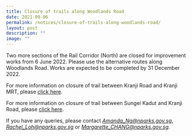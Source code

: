 ```yaml
---
title: Closure of trails along Woodlands Road
date: 2021-09-06
permalink: /notices/closure-of-trails-along-woodlands-road/
layout: post
description: ""
image: ""
---
```

Two more sections of the Rail Corridor (North) are closed for improvement works from 6 June 2022. Please use the alternative routes along Woodlands Road. Works are expected to be completed by 31 December 2022.

For more information on closure of trail between Kranji Road and Kranji MRT, please [click here](/files/RC%20Notices/Kranji%20Rd%20-%20Kranji%20MRT%20-%20Closure%20Notice%20for%20Rail%20Corridor.pdf).

For more information on closure of trail between Sungei Kadut and Kranji Road, please [click here](/files/RC%20Notices/Sungei%20Kadut%20-%20Kranji%20Rd%20-%20Closure%20Notice%20for%20Rail%20Corridor.pdf).

If you have any queries, please contact *Amanda_Ng@nparks.gov.sg*, *Rachel_Loh@nparks.gov.sg* or *Margarette_CHANG@nparks.gov.sg*.